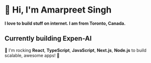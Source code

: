 # 👋 Hi, I'm Amarpreet Singh

**I love to build stuff on internet. I am from Toronto, Canada.**

## Currently building Expen-AI

🚀 I'm rocking **React**, **TypeScript**, **JavaScript**, **Next.js**, **Node.js** to build scalable, awesome apps! 🌟
